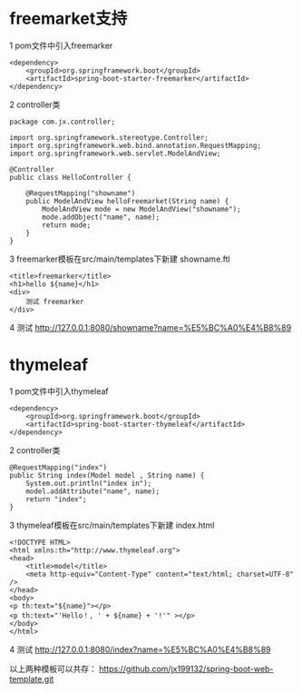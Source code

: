 
# freemarket支持

1 pom文件中引入freemarker

```
<dependency>
	<groupId>org.springframework.boot</groupId>
	<artifactId>spring-boot-starter-freemarker</artifactId>
</dependency>
```

2 controller类

```
package com.jx.controller;

import org.springframework.stereotype.Controller;
import org.springframework.web.bind.annotation.RequestMapping;
import org.springframework.web.servlet.ModelAndView;

@Controller
public class HelloController {
	
	@RequestMapping("showname")
	public ModelAndView helloFreemarket(String name) {
		ModelAndView mode = new ModelAndView("showname");
		mode.addObject("name", name);
		return mode;
	}
}
```

3 freemarker模板在src/main/templates下新建  showname.ftl


```
<title>freemarker</title>
<h1>hello ${name}</h1>
<div>
	测试 freemarker
</div>
```



4 测试
http://127.0.0.1:8080/showname?name=%E5%BC%A0%E4%B8%89

# thymeleaf
1 pom文件中引入thymeleaf

```
<dependency>
	<groupId>org.springframework.boot</groupId>
	<artifactId>spring-boot-starter-thymeleaf</artifactId>
</dependency>
```
2 controller类

```
@RequestMapping("index")
public String index(Model model , String name) {
	System.out.println("index in");
	model.addAttribute("name", name);
	return "index";
}
```

3 thymeleaf模板在src/main/templates下新建  index.html


```
<!DOCTYPE HTML>
<html xmlns:th="http://www.thymeleaf.org">
<head>
    <title>model</title>
    <meta http-equiv="Content-Type" content="text/html; charset=UTF-8" />
</head>
<body>
<p th:text="${name}"></p>
<p th:text="'Hello！, ' + ${name} + '!'" ></p>
</body>
</html>
```



4 测试
http://127.0.0.1:8080/index?name=%E5%BC%A0%E4%B8%89


以上两种模板可以共存：
https://github.com/jx199132/spring-boot-web-template.git